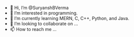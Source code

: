 - 👋 Hi, I’m @SuryanshBVerma
- 👀 I’m interested in programming.
- 🌱 I’m currently learning MERN, C, C++, Python, and Java.
- 💞️ I’m looking to collaborate on ...
- 📫 How to reach me ...

<!---
SuryanshBVerma/SuryanshBVerma is a ✨ special ✨ repository because its `README.md` (this file) appears on your GitHub profile.
You can click the Preview link to take a look at your changes.
--->
